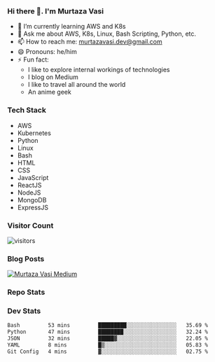 ### Hi there 👋. I'm Murtaza Vasi

- 🌱 I’m currently learning AWS and K8s
- 💬 Ask me about AWS, K8s, Linux, Bash Scripting, Python, etc.
- 📫 How to reach me: murtazavasi.dev@gmail.com
- 😄 Pronouns: he/him
- ⚡ Fun fact:
  - I like to explore internal workings of technologies
  - I blog on Medium
  - I like to travel all around the world
  - An anime geek

### Tech Stack

- AWS
- Kubernetes
- Python
- Linux
- Bash
- HTML
- CSS
- JavaScript
- ReactJS
- NodeJS
- MongoDB
- ExpressJS

### Visitor Count

![visitors](https://visitor-badge.glitch.me/badge?page_id=murtazavasi.visitor-badge&left_color=green&right_color=red)

### Blog Posts

[![Murtaza Vasi Medium](https://github-readme-medium.vercel.app/?username=murtazavasi.dev&limit=3)](https://medium.com/@murtazavasi.dev)

### Repo Stats

### Dev Stats

<!--START_SECTION:waka-->

```txt
Bash         53 mins         █████████░░░░░░░░░░░░░░░░   35.69 %
Python       47 mins         ████████░░░░░░░░░░░░░░░░░   32.24 %
JSON         32 mins         █████▓░░░░░░░░░░░░░░░░░░░   22.05 %
YAML         8 mins          █▒░░░░░░░░░░░░░░░░░░░░░░░   05.83 %
Git Config   4 mins          ▓░░░░░░░░░░░░░░░░░░░░░░░░   02.75 %
```

<!--END_SECTION:waka-->
